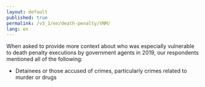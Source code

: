 ```yaml
---
layout: default
published: true
permalink: /v3_1/en/death-penalty/VNM/
lang: en
---
```

When asked to provide more context about who was especially vulnerable to death penalty executions by government agents in 2019, our respondents mentioned all of the following:

-	Detainees or those accused of crimes, particularly crimes related to murder or drugs
